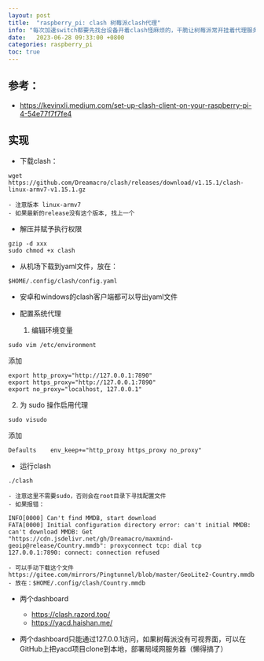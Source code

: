 ```yaml
---
layout: post
title:  "raspberry_pi: clash 树莓派clash代理"
info: "每次加速switch都要先找台设备开着clash怪麻烦的，干脆让树莓派常开挂着代理服务"
date:   2023-06-28 09:33:00 +0800
categories: raspberry_pi
toc: true
---
```





## 参考：
  - https://kevinxli.medium.com/set-up-clash-client-on-your-raspberry-pi-4-54e77f7f7fe4



## 实现

- 下载clash：
```
wget https://github.com/Dreamacro/clash/releases/download/v1.15.1/clash-linux-armv7-v1.15.1.gz
```
    - 注意版本 linux-armv7
    - 如果最新的release没有这个版本, 找上一个


- 解压并赋予执行权限
```
gzip -d xxx
sudo chmod +x clash
```

- 从机场下载到yaml文件，放在：
```
$HOME/.config/clash/config.yaml
```
  - 安卓和windows的clash客户端都可以导出yaml文件

- 配置系统代理
  1. 编辑环境变量
```
sudo vim /etc/environment
```
添加
```
export http_proxy="http://127.0.0.1:7890"
export https_proxy="http://127.0.0.1:7890"
export no_proxy="localhost, 127.0.0.1"
```

  2. 为 sudo 操作启用代理
```
sudo visudo
```
添加
```
Defaults    env_keep+="http_proxy https_proxy no_proxy"
```


- 运行clash
```
./clash
```
    - 注意这里不需要sudo，否则会在root目录下寻找配置文件
    - 如果报错：
```
INFO[0000] Can't find MMDB, start download
FATA[0000] Initial configuration directory error: can't initial MMDB: can't download MMDB: Get "https://cdn.jsdelivr.net/gh/Dreamacro/maxmind-geoip@release/Country.mmdb": proxyconnect tcp: dial tcp 127.0.0.1:7890: connect: connection refused
```

    - 可以手动下载这个文件
    https://gitee.com/mirrors/Pingtunnel/blob/master/GeoLite2-Country.mmdb
    - 放在：$HOME/.config/clash/Country.mmdb


- 两个dashboard
  - https://clash.razord.top/
  - https://yacd.haishan.me/



- 两个dashboard只能通过127.0.0.1访问，如果树莓派没有可视界面，可以在GitHub上把yacd项目clone到本地，部署局域网服务器（懒得搞了）



